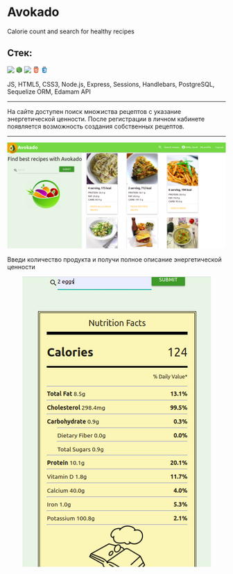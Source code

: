 # Avokado
Calorie count and search for healthy recipes

## Cтек:


[<img src="https://upload.wikimedia.org/wikipedia/commons/thumb/9/99/Unofficial_JavaScript_logo_2.svg/1200px-Unofficial_JavaScript_logo_2.svg.png" width=3%>]('')
[<img src="https://raw.githubusercontent.com/github/explore/80688e429a7d4ef2fca1e82350fe8e3517d3494d/topics/nodejs/nodejs.png" width=3%>]('')
[<img src="https://upload.wikimedia.org/wikipedia/commons/2/29/Postgresql_elephant.svg" width=3%>]('')
[<img src="https://raw.githubusercontent.com/github/explore/80688e429a7d4ef2fca1e82350fe8e3517d3494d/topics/html/html.png" width=3%>]('')
[<img src="https://raw.githubusercontent.com/github/explore/80688e429a7d4ef2fca1e82350fe8e3517d3494d/topics/css/css.png" width=3%>]('')

JS, HTML5, CSS3, Node.js, Express, Sessions, Handlebars, PostgreSQL, Sequelize ORM, Edamam API

***

На сайте доступен поиск множиства рецептов с указание энергетической ценности. После регистрации в личном кабинете появляется возможность создания собственных рецептов.

***

<img src="./img/avokado.png">

Введи количество продукта и получи полное описание энергетической ценности

<p align="center">
<img src="./img/avokado2.png">
</p>
